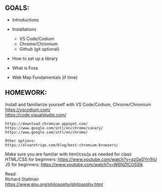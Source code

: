 ## GOALS:
- Introductions
- Installations
    - VS Code/Codium
    - Chrome/Chromium
    - Github (git optional)

- How to set up a library
- What is Foss
- Web Map Fundamentals (if time)

## HOMEWORK:

Install and familiarize yourself with VS Code/Codium, Chrome/Chromium  
    https://vscodium.com/  
    https://code.visualstudio.com/  

    https://download-chromium.appspot.com/
    https://www.google.com/intl/en/chrome/canary/
    https://www.google.com/intl/en/chrome/
    
    Other options:
    https://alvarotrigo.com/blog/best-chromium-browsers/

Make sure you are familiar with html/css/js as needed for class  
    HTML/CSS for beginners: https://www.youtube.com/watch?v=qz0aGYrrlhU  
    JS for beginners: https://www.youtube.com/watch?v=W6NZfCO5SIk  

Read:  
    Richard Stallman  
        https://www.gnu.org/philosophy/philosophy.html  
    
    
